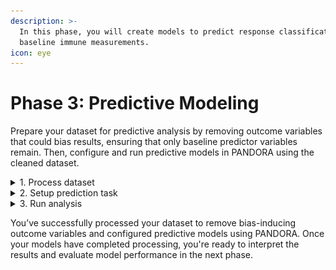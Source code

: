 ```yaml
---
description: >-
  In this phase, you will create models to predict response classification from
  baseline immune measurements.
icon: eye
---
```


# Phase 3: Predictive Modeling

Prepare your dataset for predictive analysis by removing outcome variables that could bias results, ensuring that only baseline predictor variables remain. Then, configure and run predictive models in PANDORA using the cleaned dataset.

<details>

<summary>1. Process dataset</summary>

To ensure unbiased predictions, it's important to remove any outcome variables that aren't the designated responder. Various tools can be used for this step, but Excel is used in the example below.

1. Open your Flu Fighter dataset with responder columns in Excel

2) Search and remove all undesired outcome variables. A few examples below:
   1. `ch6_titer_v21`, `h3_v2_shed`, `h1_hai_gmt_fold_change`
   2. Helpful search terms
      1. fold
      2. v2
      3. v7

3. Select and delete every column containing these terms.

<figure><img src="../.gitbook/assets/FF_Phase 4_Process Dataset_cropped.png" alt=""><figcaption></figcaption></figure>

4. Save as a new predictive processed .csv file

5) Upload the new file to PANDORA

</details>

<details>

<summary>2. Setup prediction task</summary>

1. Navigate to **Workspace**

2) Select the processed Flu Fighters dataset with added `ResponderStatus` or `Cluster` column

<figure><img src="../.gitbook/assets/FF_Phase 4_Workspace_Select Processed Dataset.png" alt=""><figcaption></figcaption></figure>

3. Navigate to **Predictive** -> **Start**

<figure><img src="../.gitbook/assets/FF_Phase 4_Predictive Start.png" alt=""><figcaption></figcaption></figure>

4. Configure **Analysis Properties**
   1. Select all columns as **Predictor variables**
   2. Use PANDORA's **Exclude predictors** for `*fold_change`, `v2`, `v7`, `v21` or any other accidental outcome variables. There should be none if the predictive processing was completed correctly in step 1.
   3. Select `ResponderStatus` or `pandora_cluster` column for **Response**
   4. Select **Preprocessing** options `center`, `scale`, `medianimpute`, `corr`,  `zv`, and `nzv`
   5. Set **Training/Testing dataset partition** to 75% training and 25% testing

<figure><img src="../.gitbook/assets/FF_Phase 4_Predictive_Analysis Properties.png" alt=""><figcaption></figcaption></figure>

5. Select **packages** for your predictive models
   1. For this example, select `rf`, `nb`, `glm`, `mlp`, and `C5.0`

<figure><img src="../.gitbook/assets/FF_Phase 4_Predictive_Package Selection.png" alt=""><figcaption></figcaption></figure>

{% hint style="info" %}
### Experimental Options

When creating your own predictive models, you can experiment with the following:

* **Training/Testing dataset partition**: Different models perform better in different partitions, and experimenting with this parameter can help generate the best model.
* **Packages:** PANDORA has 200+ packages for predictive models, and you can even select a whole family of models with similar features.
* [**Multi-set Intersection**](https://app.gitbook.com/s/9LdC62ZpkxqvCBTPwVZU/data-analysis/predictive/simon/multiset-intersection)
* [**Feature Selection**](https://app.gitbook.com/s/9LdC62ZpkxqvCBTPwVZU/data-analysis/predictive/simon/feature-selection)
{% endhint %}

{% hint style="warning" %}
**Caution:** Running too many models simultaneously on a personal computer may significantly increase processing time, and computationally intensive models may fail due to **Timeout**
{% endhint %}



</details>

<details>

<summary>3. Run analysis</summary>

1. Click the **Validate data** button

2) Click the **Process** button on the pop-up that appears

<figure><img src="../.gitbook/assets/FF_Phase 4_Predictive_Process Models.png" alt=""><figcaption></figcaption></figure>

3. Monitor Progress on your PANDORA **Dashboard**

<figure><img src="../.gitbook/assets/FF_Phase 4_Dashboard_Monitor Progress.png" alt=""><figcaption></figcaption></figure>



</details>

You’ve successfully processed your dataset to remove bias-inducing outcome variables and configured predictive models using PANDORA. Once your models have completed processing, you're ready to interpret the results and evaluate model performance in the next phase.
